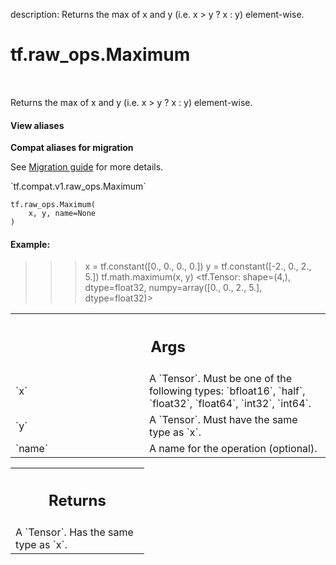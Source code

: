 description: Returns the max of x and y (i.e. x > y ? x : y) element-wise.

<div itemscope itemtype="http://developers.google.com/ReferenceObject">
<meta itemprop="name" content="tf.raw_ops.Maximum" />
<meta itemprop="path" content="Stable" />
</div>

# tf.raw_ops.Maximum

<!-- Insert buttons and diff -->

<table class="tfo-notebook-buttons tfo-api nocontent" align="left">

</table>



Returns the max of x and y (i.e. x > y ? x : y) element-wise.

<section class="expandable">
  <h4 class="showalways">View aliases</h4>
  <p>
<b>Compat aliases for migration</b>
<p>See
<a href="https://www.tensorflow.org/guide/migrate">Migration guide</a> for
more details.</p>
<p>`tf.compat.v1.raw_ops.Maximum`</p>
</p>
</section>

<pre class="devsite-click-to-copy prettyprint lang-py tfo-signature-link">
<code>tf.raw_ops.Maximum(
    x, y, name=None
)
</code></pre>



<!-- Placeholder for "Used in" -->


#### Example:


>>> x = tf.constant([0., 0., 0., 0.])
>>> y = tf.constant([-2., 0., 2., 5.])
>>> tf.math.maximum(x, y)
<tf.Tensor: shape=(4,), dtype=float32, numpy=array([0., 0., 2., 5.], dtype=float32)>

<!-- Tabular view -->
 <table class="responsive fixed orange">
<colgroup><col width="214px"><col></colgroup>
<tr><th colspan="2"><h2 class="add-link">Args</h2></th></tr>

<tr>
<td>
`x`
</td>
<td>
A `Tensor`. Must be one of the following types: `bfloat16`, `half`, `float32`, `float64`, `int32`, `int64`.
</td>
</tr><tr>
<td>
`y`
</td>
<td>
A `Tensor`. Must have the same type as `x`.
</td>
</tr><tr>
<td>
`name`
</td>
<td>
A name for the operation (optional).
</td>
</tr>
</table>



<!-- Tabular view -->
 <table class="responsive fixed orange">
<colgroup><col width="214px"><col></colgroup>
<tr><th colspan="2"><h2 class="add-link">Returns</h2></th></tr>
<tr class="alt">
<td colspan="2">
A `Tensor`. Has the same type as `x`.
</td>
</tr>

</table>

